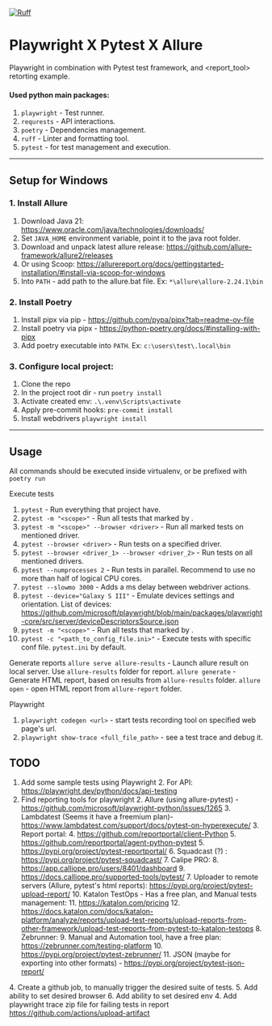 [![Ruff](https://img.shields.io/endpoint?url=https://raw.githubusercontent.com/astral-sh/ruff/main/assets/badge/v2.json)](https://github.com/astral-sh/ruff)

[//]: # ([![pre-commit]&#40;https://img.shields.io/badge/pre--commit-enabled-brightgreen?logo=pre-commit&#41;]&#40;https://github.com/pre-commit/pre-commit&#41;)

# Playwright X Pytest X Allure
Playwright in combination with Pytest test framework, and <report_tool> retorting example.

#### Used python main packages:
1. `playwright` - Test runner.
4. `requrests` - API interactions. 
5. `poetry` - Dependencies management.
6. `ruff` - Linter and formatting tool.
7. `pytest` - for test management and execution. 

---

## Setup for Windows

### 1. Install Allure
1. Download Java 21: https://www.oracle.com/java/technologies/downloads/
2. Set `JAVA_HOME` environment variable, point it to the java root folder.
3. Download and unpack latest allure release: https://github.com/allure-framework/allure2/releases
4. Or using Scoop: https://allurereport.org/docs/gettingstarted-installation/#install-via-scoop-for-windows
5. Into `PATH` - add path to the allure.bat file. Ex: `*\allure\allure-2.24.1\bin`


### 2. Install Poetry
1. Install pipx via pip - https://github.com/pypa/pipx?tab=readme-ov-file
2. Install poetry via pipx - https://python-poetry.org/docs/#installing-with-pipx 
3. Add poetry executable into `PATH`. Ex: `c:\users\test\.local\bin`


### 3. Configure local project: 
1. Clone the repo
2. In the project root dir - run `poetry install`
3. Activate created env: `.\.venv\Scripts\activate`
4. Apply pre-commit hooks: `pre-commit install`
5. Install webdrivers `playwright install`


---


## Usage

All commands should be executed inside virtualenv, or be prefixed with `poetry run`

Execute tests
1. `pytest` - Run everything that project have.
2. `pytest -m "<scope>"` - Run all tests that marked by <scope>.
3. `pytest -m "<scope>" --browser <driver>` - Run all marked tests on mentioned driver.
4. `pytest --browser <driver>` - Run tests on a specified driver.
5. `pytest --browser <driver_1> --browser <driver_2>` - Run tests on all mentioned drivers.
6. `pytest --numprocesses 2` - Run tests in parallel. Recommend to use no more than half of logical CPU cores.
7. `pytest --slowmo 3000` - Adds a ms delay between webdriver actions. 
8. `pytest --device="Galaxy S III"` - Emulate devices settings and orientation. List of devices: https://github.com/microsoft/playwright/blob/main/packages/playwright-core/src/server/deviceDescriptorsSource.json
9. `pytest -m "<scope>"` - Run all tests that marked by <scope>.
10. `pytest -c "<path_to_config_file.ini>"` - Execute tests with specific conf file. `pytest.ini` by default.

Generate reports
`allure serve allure-results` - Launch allure result on local server. Use `allure-results` folder for report.
`allure generate` - Generate HTML report, based on results from `allure-results` folder.
`allure open` - open HTML report from `allure-report` folder.

Playwright
1. `playwright codegen <url>` - start tests recording tool on specified web page's url.
2. `playwright show-trace <full_file_path>` - see a test trace and debug it. 


## TODO
 
1. Add some sample tests using Playwright
   2. For API: https://playwright.dev/python/docs/api-testing
2. Find reporting tools for playwright
   2. Allure (using allure-pytest) - https://github.com/microsoft/playwright-python/issues/1265
   3. Lambdatest (Seems it have a freemium plan)- https://www.lambdatest.com/support/docs/pytest-on-hyperexecute/
   3. Report portal:
      4. https://github.com/reportportal/client-Python
      5. https://github.com/reportportal/agent-python-pytest
      5. https://pypi.org/project/pytest-reportportal/
   6. Squadcast (?) : https://pypi.org/project/pytest-squadcast/
   7. Calipe PRO: 
      8. https://app.calliope.pro/users/8401/dashboard
      9. https://docs.calliope.pro/supported-tools/pytest/
   7. Uploader to remote servers (Allure, pytest's html reports): https://pypi.org/project/pytest-upload-report/
   10. Katalon TestOps - Has a free plan, and Manual tests management:
       11. https://katalon.com/pricing
       12. https://docs.katalon.com/docs/katalon-platform/analyze/reports/upload-test-reports/upload-reports-from-other-framework/upload-test-reports-from-pytest-to-katalon-testops
   8. Zebrunner:
      9. Manual and Automation tool, have a free plan: https://zebrunner.com/testing-platform
      10. https://pypi.org/project/pytest-zebrunner/
   11. JSON (maybe for exporting into other formats) - https://pypi.org/project/pytest-json-report/

[//]: # (3. Configure CI/CD for app, using GitHub actions: https://playwright.dev/python/docs/ci#github-actions)
[//]: # (   4. Trace recording could be useful for CI: https://playwright.dev/python/docs/trace-viewer)
[//]: # (   5. Actions syntax: https://docs.github.com/en/actions/writing-workflows/workflow-syntax-for-github-actions#about-yaml-syntax-for-workflows)
[//]: # (   6. Creds management: https://docs.github.com/en/actions/security-for-github-actions/security-guides/using-secrets-in-github-actions)
[//]: # (   7. Context data reference: https://docs.github.com/en/actions/writing-workflows/choosing-what-your-workflow-does/accessing-contextual-information-about-workflow-runs#context-availability)
[//]: # (   7. Try to split crossbrowser runs using GitHub actions: https://docs.github.com/en/actions/writing-workflows/choosing-what-your-workflow-does/running-variations-of-jobs-in-a-workflow)
4. Create a github job, to manually trigger the desired suite of tests.
   5. Add ability to set desired browser
   6. Add ability to set desired env
4. Add playwright trace zip file for failing tests in report https://github.com/actions/upload-artifact
